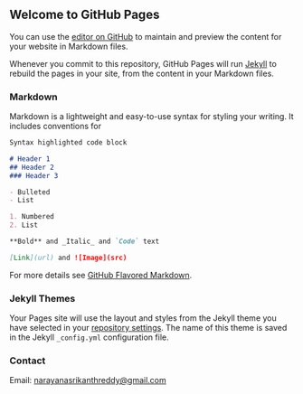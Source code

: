 ## Welcome to GitHub Pages

You can use the [editor on GitHub](https://github.com/narayanasrikanthreddy/narayanasrikanthreddy.github.io/edit/master/index.md) to maintain and preview the content for your website in Markdown files.

Whenever you commit to this repository, GitHub Pages will run [Jekyll](https://jekyllrb.com/) to rebuild the pages in your site, from the content in your Markdown files.

### Markdown

Markdown is a lightweight and easy-to-use syntax for styling your writing. It includes conventions for

```markdown
Syntax highlighted code block

# Header 1
## Header 2
### Header 3

- Bulleted
- List

1. Numbered
2. List

**Bold** and _Italic_ and `Code` text

[Link](url) and ![Image](src)
```

For more details see [GitHub Flavored Markdown](https://guides.github.com/features/mastering-markdown/).

### Jekyll Themes

Your Pages site will use the layout and styles from the Jekyll theme you have selected in your [repository settings](https://github.com/narayanasrikanthreddy/narayanasrikanthreddy.github.io/settings). The name of this theme is saved in the Jekyll `_config.yml` configuration file.

### Contact

Email: narayanasrikanthreddy@gmail.com
